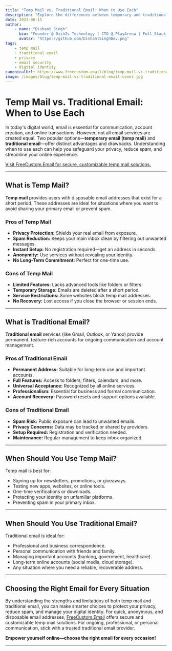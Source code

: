 ```yaml
---
title: "Temp Mail vs. Traditional Email: When to Use Each"
description: "Explore the differences between temporary and traditional email services, their pros and cons, and discover which option best suits your needs. Learn how to protect your privacy and manage your digital footprint effectively."
date: 2023-06-15
author:
    - name: "Dishant Singh"
      bio: "Founder @ DishIs Technology | CTO @ PlayArena | Full Stack & Python Developer | ML/ DL Developer | Problem Solver | Math & Science Teacher"
      avatar: "https://github.com/DishantSinghDev.png"
tags:
    - temp mail
    - traditional email
    - privacy
    - email security
    - digital identity
canonicalUrl: https://www.freecustom.email/blog/temp-mail-vs-traditional-email
image: /images/blog/temp-mail-vs-traditional-email-cover.jpg
---
```


# Temp Mail vs. Traditional Email: When to Use Each

In today's digital world, email is essential for communication, account creation, and online transactions. However, not all email services are created equal. Two popular options—**temporary email (temp mail)** and **traditional email**—offer distinct advantages and drawbacks. Understanding when to use each can help you safeguard your privacy, reduce spam, and streamline your online experience.

[Visit FreeCustom.Email for secure, customizable temp mail solutions.](https://www.freecustom.email)

---

## What is Temp Mail?

**Temp mail** provides users with disposable email addresses that exist for a short period. These addresses are ideal for situations where you want to avoid sharing your primary email or prevent spam.

### Pros of Temp Mail

- **Privacy Protection:** Shields your real email from exposure.
- **Spam Reduction:** Keeps your main inbox clean by filtering out unwanted messages.
- **Instant Setup:** No registration required—get an address in seconds.
- **Anonymity:** Use services without revealing your identity.
- **No Long-Term Commitment:** Perfect for one-time use.

### Cons of Temp Mail

- **Limited Features:** Lacks advanced tools like folders or filters.
- **Temporary Storage:** Emails are deleted after a short period.
- **Service Restrictions:** Some websites block temp mail addresses.
- **No Recovery:** Lost access if you close the browser or session ends.

---

## What is Traditional Email?

**Traditional email** services (like Gmail, Outlook, or Yahoo) provide permanent, feature-rich accounts for ongoing communication and account management.

### Pros of Traditional Email

- **Permanent Address:** Suitable for long-term use and important accounts.
- **Full Features:** Access to folders, filters, calendars, and more.
- **Universal Acceptance:** Recognized by all online services.
- **Professionalism:** Essential for business and formal communication.
- **Account Recovery:** Password resets and support options available.

### Cons of Traditional Email

- **Spam Risk:** Public exposure can lead to unwanted emails.
- **Privacy Concerns:** Data may be tracked or shared by providers.
- **Setup Required:** Registration and verification needed.
- **Maintenance:** Regular management to keep inbox organized.

---

## When Should You Use Temp Mail?

Temp mail is best for:

- Signing up for newsletters, promotions, or giveaways.
- Testing new apps, websites, or online tools.
- One-time verifications or downloads.
- Protecting your identity on unfamiliar platforms.
- Preventing spam in your primary inbox.

---

## When Should You Use Traditional Email?

Traditional email is ideal for:

- Professional and business correspondence.
- Personal communication with friends and family.
- Managing important accounts (banking, government, healthcare).
- Long-term online accounts (social media, cloud storage).
- Any situation where you need a reliable, recoverable address.

---

## Choosing the Right Email for Every Situation

By understanding the strengths and limitations of both temp mail and traditional email, you can make smarter choices to protect your privacy, reduce spam, and manage your digital identity. For quick, anonymous, and disposable email addresses, [FreeCustom.Email](https://www.freecustom.email) offers secure and customizable temp mail solutions. For ongoing, professional, or personal communication, stick with a trusted traditional email provider.

**Empower yourself online—choose the right email for every occasion!**

---
